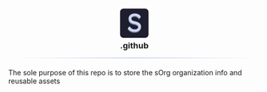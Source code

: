 <h3 align="center">
    <img src="img/sOrgLogo.png" width="64"><br>
    .github<br>
    <img src="img/divider.png" width="512">
</h3>

The sole purpose of this repo is to store the sOrg organization info and reusable assets<br>
